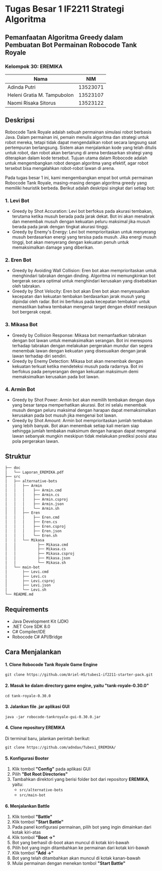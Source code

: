 # Tugas Besar 1 IF2211 Strategi Algoritma
## Pemanfaatan Algoritma Greedy dalam Pembuatan Bot Permainan Robocode Tank Royale

### Kelompok 30: EREMIKA
| Nama | NIM |
|------|-----|
| Adinda Putri | 13523071 |
| Heleni Gratia M. Tampubolon	| 13523107 |
| Naomi Risaka Sitorus | 13523122 |

## Deskripsi
Robocode Tank Royale adalah sebuah permainan simulasi robot berbasis Java. Dalam permainan ini, pemain menulis algoritma dan strategi untuk robot mereka, tetapi tidak dapat mengendalikan robot secara langsung saat pertempuran berlangsung. Sistem akan menjalankan kode yang telah ditulis untuk robot, dan robot akan bertarung di arena berdasarkan strategi yang diterapkan dalam kode tersebut. Tujuan utama dalam Robocode adalah untuk mengembangkan robot dengan algoritma yang efektif, agar robot tersebut bisa mengalahkan robot-robot lawan di arena.

Pada tugas besar 1 ini, kami mengembangkan empat bot untuk permainan Robocode Tank Royale, masing-masing dengan algoritma greedy yang memiliki heuristik berbeda. Berikut adalah deskripsi singkat dari setiap bot:

### 1. Levi Bot
- Greedy by Shot Accuration: Levi bot berfokus pada akurasi tembakan, terutama ketika musuh berada pada jarak dekat. Bot ini akan menabrak dan menembak musuh dengan kekuatan peluru maksimal jika musuh berada pada jarak dengan tingkat akurasi tinggi.
- Greedy by Enemy's Energy: Levi bot memprioritaskan untuk menyerang musuh berdasarkan energi yang tersisa pada musuh. Jika energi musuh tinggi, bot akan menyerang dengan kekuatan penuh untuk memaksimalkan damage yang diberikan. 

### 2. Eren Bot
- Greedy by Avoiding Wall Collision: Eren bot akan memprioritaskan untuk menghindari tabrakan dengan dinding. Algoritma ini memungkinkan bot bergerak secara optimal untuk menghindari kerusakan yang disebabkan oleh tabrakan.
- Greedy by Shot Velocity: Eren bot akan Eren bot akan menyesuaikan kecepatan dan kekuatan tembakan berdasarkan jarak musuh yang dipindai oleh radar. Bot ini berfokus pada kecepatan tembakan untuk memastikan bahwa tembakan mengenai target dengan efektif meskipun bot bergerak cepat.

### 3. Mikasa Bot
- Greedy by Collision Response: Mikasa bot memanfaatkan tabrakan dengan bot lawan untuk memaksimalkan serangan. Bot ini merespons terhadap tabrakan dengan melakukan pergerakan mundur dan segera menembak lawan dengan kekuatan yang disesuaikan dengan jarak lawan terhadap diri sendiri.
- Greedy by Enemy Detection: Mikasa bot akan menembak dengan kekuatan terkuat ketika mendeteksi musuh pada radarnya. Bot ini berfokus pada penyerangan dengan kekuatan maksimum demi memaksimalkan kerusakan pada bot lawan.

### 4. Armin Bot
- Greedy by Shot Power: Armin bot akan memilih tembakan dengan daya yang besar tanpa memperhatikan akurasi. Bot ini selalu menembak musuh dengan peluru maksimal dengan harapan dapat memaksimalkan kerusakan pada bot musuh jika mengenai bot lawan.
- Greedy by Shot Amount: Armin bot memprioritaskan jumlah tembakan yang lebih banyak. Bot akan menembak setiap kali meriam siap sehingga jumlah tembakan maksimum dengan harapan dapat mengenai lawan sebanyak mungkin meskipun tidak melakukan prediksi posisi atau pola pergerakan lawan.

## Struktur
```bash
├── doc
│   └── Laporan_EREMIKA.pdf
├── src
│   ├── alternative-bots
│   │   ├── Armin
│   │   │    ├── Armin.cmd
│   │   │    ├── Armin.cs
│   │   │    ├── Armin.csproj
│   │   │    ├── Armin.json
│   │   │    └── Armin.sh
│   │   ├── Eren
│   │   │    ├── Eren.cmd
│   │   │    ├── Eren.cs
│   │   │    ├── Eren.csproj
│   │   │    ├── Eren.json
│   │   │    └── Eren.sh
│   │   └── Mikasa
│   │          ├── Mikasa.cmd
│   │          ├── Mikasa.cs
│   │          ├── Mikasa.csproj
│   │          ├── Mikasa.json
│   │          └── Mikasa.sh
│   └── main-bot
│       ├── Levi.cmd
│       ├── Levi.cs
│       ├── Levi.csproj
│       ├── Levi.json
│       └── Levi.sh
└── README.md
```

## Requirements
- Java Development Kit (JDK)
- .NET Core SDK 8.0
- C# Compiler/IDE
- Robocode C# API/Bridge
   
## Cara Menjalankan
#### 1. Clone Robocode Tank Royale Game Engine
```
git clone https://github.com/Ariel-HS/tubes1-if2211-starter-pack.git
```

#### 2. Masuk ke dalam directory game engine, yaitu "tank-royale-0.30.0"
```
cd tank-royale-0.30.0
```

#### 3. Jalankan file .jar aplikasi GUI
```
java -jar robocode-tankroyale-gui-0.30.0.jar
```

#### 4. Clone repository EREMIKA
Di terminal baru, jalankan perintah berikut:
```
git clone https://github.com/adndax/Tubes1_EREMIKA/
```
#### 5. Konfigurasi Booter
1. Klik tombol **"Config"** pada aplikasi GUI
2. Pilih **"Bot Root Directories"**
3. Tambahkan direktori yang berisi folder bot dari repository **EREMIKA**, yaitu:
   - `src/alternative-bots`
   - `src/main-bot`

#### 6. Menjalankan Battle
1. Klik tombol **"Battle"**
2. Klik tombol **"Start Battle"**
3. Pada panel konfigurasi permainan, pilih bot yang ingin dimainkan dari kotak kiri-atas
4. Klik tombol **"Boot →"**
5. Bot yang berhasil di-boot akan muncul di kotak kiri-bawah
6. Pilih bot yang ingin ditambahkan ke permainan dari kotak kiri-bawah
7. Klik tombol **"Add →"**
8. Bot yang telah ditambahkan akan muncul di kotak kanan-bawah
9. Mulai permainan dengan menekan tombol **"Start Battle"**



